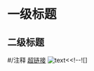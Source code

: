 # 一级标题<!--输入#然后空格-->
## 二级标题<!--入##然后空格-->
#/注释 <!--#/-->
[超链接](www.google.com)<!--[name](URL)-->
![text](图链)<<!--![]